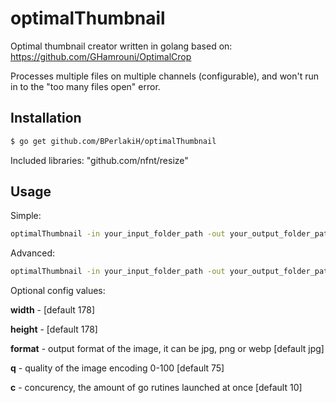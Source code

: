 # optimalThumbnail
Optimal thumbnail creator written in golang
based on:
https://github.com/GHamrouni/OptimalCrop

Processes multiple files on multiple channels (configurable), and won't run in to the "too many files open" error.


Installation
------------
```bash
$ go get github.com/BPerlakiH/optimalThumbnail
```

Included libraries:
"github.com/nfnt/resize"

Usage
-----

Simple:

```bash
optimalThumbnail -in your_input_folder_path -out your_output_folder_path
```

Advanced:

```bash
optimalThumbnail -in your_input_folder_path -out your_output_folder_path -width 154 -height 154 -format jpg -q 85 -c 50
```

Optional config values:

**width** - [default 178]

**height** - [default 178]

**format** - output format of the image, it can be jpg, png or webp [default jpg]

**q** - quality of the image encoding 0-100 [default 75]

**c** - concurency, the amount of go rutines launched at once [default 10]
